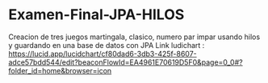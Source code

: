 # Examen-Final-JPA-HILOS
Creacion de tres juegos martingala, clasico, numero par impar usando hilos y guardando en una base de datos con JPA
Link ludichart : https://lucid.app/lucidchart/cf80dad6-3db3-425f-8607-adce57bdd544/edit?beaconFlowId=EA4961E70619D5F0&page=0_0#?folder_id=home&browser=icon
